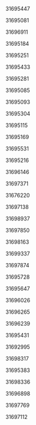 31695447

31695081

31696911

31695184

31695251

31695433

31695281

31695085

31695093

31695304

31695115

31695169

31695531

31695216

31696146

31697371

31676220

31697138

31698937

31697850

31698163

31699337

31697874

31695728

31695647

31696026

31696265

31696239

31695431

31692995

31698317

31695383

31698336

31696898

31697769

31697112

